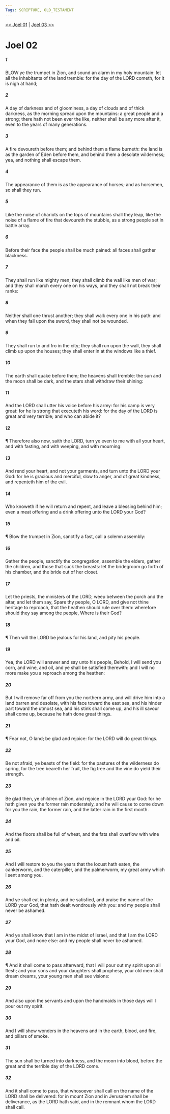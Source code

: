 ```yaml
---
Tags: SCRIPTURE, OLD_TESTAMENT
---
```


[<< Joel 01](OLD_TESTAMENT/29_Joel/Joel_01.md) | [Joel 03 >>](OLD_TESTAMENT/29_Joel/Joel_03.md)

# Joel 02

##### 1
 BLOW ye the trumpet in Zion, and sound an alarm in my holy mountain: let all the inhabitants of the land tremble: for the day of the LORD cometh, for it is nigh at hand;
##### 2
 A day of darkness and of gloominess, a day of clouds and of thick darkness, as the morning spread upon the mountains: a great people and a strong; there hath not been ever the like, neither shall be any more after it, even to the years of many generations.
##### 3
 A fire devoureth before them; and behind them a flame burneth: the land is as the garden of Eden before them, and behind them a desolate wilderness; yea, and nothing shall escape them.
##### 4
 The appearance of them is as the appearance of horses; and as horsemen, so shall they run.
##### 5
 Like the noise of chariots on the tops of mountains shall they leap, like the noise of a flame of fire that devoureth the stubble, as a strong people set in battle array.
##### 6
 Before their face the people shall be much pained: all faces shall gather blackness.
##### 7
 They shall run like mighty men; they shall climb the wall like men of war; and they shall march every one on his ways, and they shall not break their ranks:
##### 8
 Neither shall one thrust another; they shall walk every one in his path: and when they fall upon the sword, they shall not be wounded.
##### 9
 They shall run to and fro in the city; they shall run upon the wall, they shall climb up upon the houses; they shall enter in at the windows like a thief.
##### 10
 The earth shall quake before them; the heavens shall tremble: the sun and the moon shall be dark, and the stars shall withdraw their shining:
##### 11
 And the LORD shall utter his voice before his army: for his camp is very great: for he is strong that executeth his word: for the day of the LORD is great and very terrible; and who can abide it?
##### 12
 ¶ Therefore also now, saith the LORD, turn ye even to me with all your heart, and with fasting, and with weeping, and with mourning:
##### 13
 And rend your heart, and not your garments, and turn unto the LORD your God: for he is gracious and merciful, slow to anger, and of great kindness, and repenteth him of the evil.
##### 14
 Who knoweth if he will return and repent, and leave a blessing behind him; even a meat offering and a drink offering unto the LORD your God?
##### 15
 ¶ Blow the trumpet in Zion, sanctify a fast, call a solemn assembly:
##### 16
 Gather the people, sanctify the congregation, assemble the elders, gather the children, and those that suck the breasts: let the bridegroom go forth of his chamber, and the bride out of her closet.
##### 17
 Let the priests, the ministers of the LORD, weep between the porch and the altar, and let them say, Spare thy people, O LORD, and give not thine heritage to reproach, that the heathen should rule over them: wherefore should they say among the people, Where is their God?
##### 18
 ¶ Then will the LORD be jealous for his land, and pity his people.
##### 19
 Yea, the LORD will answer and say unto his people, Behold, I will send you corn, and wine, and oil, and ye shall be satisfied therewith: and I will no more make you a reproach among the heathen:
##### 20
 But I will remove far off from you the northern army, and will drive him into a land barren and desolate, with his face toward the east sea, and his hinder part toward the utmost sea, and his stink shall come up, and his ill savour shall come up, because he hath done great things.
##### 21
 ¶ Fear not, O land; be glad and rejoice: for the LORD will do great things.
##### 22
 Be not afraid, ye beasts of the field: for the pastures of the wilderness do spring, for the tree beareth her fruit, the fig tree and the vine do yield their strength.
##### 23
 Be glad then, ye children of Zion, and rejoice in the LORD your God: for he hath given you the former rain moderately, and he will cause to come down for you the rain, the former rain, and the latter rain in the first month.
##### 24
 And the floors shall be full of wheat, and the fats shall overflow with wine and oil.
##### 25
 And I will restore to you the years that the locust hath eaten, the cankerworm, and the caterpiller, and the palmerworm, my great army which I sent among you.
##### 26
 And ye shall eat in plenty, and be satisfied, and praise the name of the LORD your God, that hath dealt wondrously with you: and my people shall never be ashamed.
##### 27
 And ye shall know that I am in the midst of Israel, and that I am the LORD your God, and none else: and my people shall never be ashamed.
##### 28
 ¶ And it shall come to pass afterward, that I will pour out my spirit upon all flesh; and your sons and your daughters shall prophesy, your old men shall dream dreams, your young men shall see visions:
##### 29
 And also upon the servants and upon the handmaids in those days will I pour out my spirit.
##### 30
 And I will shew wonders in the heavens and in the earth, blood, and fire, and pillars of smoke.
##### 31
 The sun shall be turned into darkness, and the moon into blood, before the great and the terrible day of the LORD come.
##### 32
 And it shall come to pass, that whosoever shall call on the name of the LORD shall be delivered: for in mount Zion and in Jerusalem shall be deliverance, as the LORD hath said, and in the remnant whom the LORD shall call.
